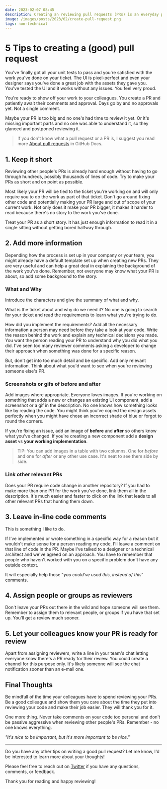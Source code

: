 ```yaml
---
date: 2023-02-07 08:45
description: Creating an reviewing pull requests (PRs) is an everyday part of our work. Why don't make it easier and more enjoyable for others reviewing your work? Your colleagues will thank you for it! Learn here how you can improve your pull requests in 5 tips.
image: /images/posts/2023/02/create-pull-request.png
tags: non-technical
---
```


# 5 Tips to creating a (good) pull request

You've finally got all your unit tests to pass and you're satisfied with the work you've done on your ticket. The UI is pixel-perfect and even your designer says you've done a great job with the assets they gave you. You've tested the UI and it works without any issues. You feel very proud.

You're ready to show off your work to your colleagues. You create a PR and patiently await their comments and approval. Days go by and no approvals yet. Not a single comment.

Maybe your PR is too big and no one's had time to review it yet. Or it's missing important parts and no one was able to understand it, so they glanced and postponed reviewing it.

> If you don't know what a pull request or a PR is, I suggest you read more [About pull requests](https://docs.github.com/en/pull-requests/collaborating-with-pull-requests/proposing-changes-to-your-work-with-pull-requests/about-pull-requests) in GitHub Docs.

## 1. Keep it short

Reviewing other people's PRs is already hard enough without having to go through hundreds, possibly thousands of lines of code. Try to make your PRs as short and on point as possible. 

Most likely your PR will be tied to the ticket you're working on and will only require you to do the work as part of that ticket. Don't go around fixing other code and potentially making your PR large and out of scope of your current work. Not only does it make your PR bigger, it makes it harder to read because there's no story to the work you've done. 

Treat your PR as a short story. It has just enough information to read it in a single sitting without getting bored halfway through.

## 2. Add more information 

Depending how the process is set up in your company or your team, you might already have a default template set up when creating new PRs. They are very useful and can help a great deal in explaining the background of the work you've done. Remember, not everyone may know what your PR is about, so add some background to the story. 

### What and Why
Introduce the characters and give the summary of what and why.

What is the ticket about and why do we need it? No one is going to search for your ticket and read the requirements to learn what you're trying to do. 

How did you implement the requirements? Add all the necessary information a person may need before they take a look at your code. Write the reason behind the work and explain any technical decisions you made. You want the person reading your PR to understand why you did what you did. I've seen too many reviewer comments asking a developer to change their approach when something was done for a specific reason.

But, don't get into too much detail and be specific. Add only relevant information. Think about what you'd want to see when you're reviewing someone else's PR.

### Screenshots or gifs of before and after
Add images where appropriate. Everyone loves images. If you're working on something that adds a new or changes an existing UI component, add a screenshot or a gif in the description. No one knows how something looks like by reading the code. You might think you've copied the design assets perfectly when you might have chose an incorrect shade of blue or forgot to round the corners. 

If you're fixing an issue, add an image of **before** and **after** so others know what you've changed. If you're creating a new component add a **design asset** vs **your working implementation**. 

> TIP: You can add images in a table with two columns. One for *before* and one for *after* or any other use case. It's neat to see them side by side.

### Link other relevant PRs 
Does your PR require code change in another repository? If you had to make more than one PR for the work you've done, link them all in the description. It's much easier and faster to click on the link that leads to all other relevant PRs that hunting them down.

## 3. Leave in-line code comments
This is something I like to do. 

If I've implemented or wrote something in a specific way for a reason but it wouldn't make sense for a person reading my code, I'll leave a comment on that line of code in the PR. Maybe I've talked to a designer or a technical architect and we've agreed on an approach. You have to remember that people who haven't worked with you on a specific problem don't have any outside context. 

It will especially help those "*you could've used this, instead of this*" comments.

## 4. Assign people or groups as reviewers
Don't leave your PRs out there in the wild and hope someone will see them. Remember to assign them to relevant people, or groups if you have that set up. You'll get a review much sooner.

## 5. Let your colleagues know your PR is ready for review
Apart from assigning reviewers, write a line in your team's chat letting everyone know there's a PR ready for their review. You could create a channel for this purpose only. It's likely someone will see the chat notification sooner than an e-mail one. 

## Final Thoughts

Be mindfull of the time your colleagues have to spend reviewing your PRs. Be a good colleague and show them you care about the time they put into reviewing your code and make their job easier. They will thank you for it.

One more thing. Never take comments on your code too personal and don't be passive aggressive when reviewing other people's PRs. Remember - no one knows everything.

*"It's nice to be important, but it's more important to be nice."*

***

Do you have any other tips on writing a good pull request? Let me know, I'd be interested to learn more about your thoughts!

Please feel free to reach out on [Twitter](https://twitter.com/dvrzan) if you have any questions, comments, or feedback.

Thank you for reading and happy reviewing!
